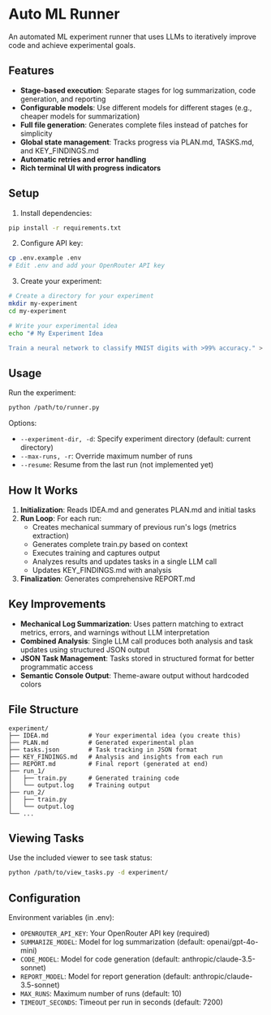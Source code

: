 # Auto ML Runner

An automated ML experiment runner that uses LLMs to iteratively improve code and achieve experimental goals.

## Features

- **Stage-based execution**: Separate stages for log summarization, code generation, and reporting
- **Configurable models**: Use different models for different stages (e.g., cheaper models for summarization)
- **Full file generation**: Generates complete files instead of patches for simplicity
- **Global state management**: Tracks progress via PLAN.md, TASKS.md, and KEY_FINDINGS.md
- **Automatic retries and error handling**
- **Rich terminal UI with progress indicators**

## Setup

1. Install dependencies:
```bash
pip install -r requirements.txt
```

2. Configure API key:
```bash
cp .env.example .env
# Edit .env and add your OpenRouter API key
```

3. Create your experiment:
```bash
# Create a directory for your experiment
mkdir my-experiment
cd my-experiment

# Write your experimental idea
echo "# My Experiment Idea

Train a neural network to classify MNIST digits with >99% accuracy." > IDEA.md
```

## Usage

Run the experiment:
```bash
python /path/to/runner.py
```

Options:
- `--experiment-dir, -d`: Specify experiment directory (default: current directory)
- `--max-runs, -r`: Override maximum number of runs
- `--resume`: Resume from the last run (not implemented yet)

## How It Works

1. **Initialization**: Reads IDEA.md and generates PLAN.md and initial tasks
2. **Run Loop**: For each run:
   - Creates mechanical summary of previous run's logs (metrics extraction)
   - Generates complete train.py based on context
   - Executes training and captures output
   - Analyzes results and updates tasks in a single LLM call
   - Updates KEY_FINDINGS.md with analysis
3. **Finalization**: Generates comprehensive REPORT.md

## Key Improvements

- **Mechanical Log Summarization**: Uses pattern matching to extract metrics, errors, and warnings without LLM interpretation
- **Combined Analysis**: Single LLM call produces both analysis and task updates using structured JSON output
- **JSON Task Management**: Tasks stored in structured format for better programmatic access
- **Semantic Console Output**: Theme-aware output without hardcoded colors

## File Structure

```
experiment/
├── IDEA.md           # Your experimental idea (you create this)
├── PLAN.md           # Generated experimental plan
├── tasks.json        # Task tracking in JSON format
├── KEY_FINDINGS.md   # Analysis and insights from each run
├── REPORT.md         # Final report (generated at end)
├── run_1/
│   ├── train.py      # Generated training code
│   └── output.log    # Training output
├── run_2/
│   ├── train.py
│   └── output.log
└── ...
```

## Viewing Tasks

Use the included viewer to see task status:
```bash
python /path/to/view_tasks.py -d experiment/
```

## Configuration

Environment variables (in .env):
- `OPENROUTER_API_KEY`: Your OpenRouter API key (required)
- `SUMMARIZE_MODEL`: Model for log summarization (default: openai/gpt-4o-mini)
- `CODE_MODEL`: Model for code generation (default: anthropic/claude-3.5-sonnet)
- `REPORT_MODEL`: Model for report generation (default: anthropic/claude-3.5-sonnet)
- `MAX_RUNS`: Maximum number of runs (default: 10)
- `TIMEOUT_SECONDS`: Timeout per run in seconds (default: 7200)